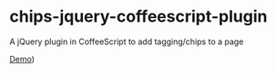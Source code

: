 # chips-jquery-coffeescript-plugin

A jQuery plugin in CoffeeScript to add tagging/chips to a page

[Demo](http://jamesfbaer.com/chips-demo))
